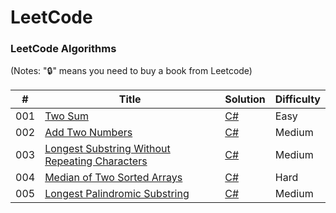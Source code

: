 LeetCode
========

### LeetCode Algorithms

(Notes: ":lock:" means you need to buy a book from Leetcode)

| # | Title | Solution | Difficulty |
|---| ----- | -------- | ---------- |
|001|[Two Sum](https://leetcode.com/problems/two-sum/) | [C#](./Algorithms/TwoSum.cs)|Easy|
|002|[Add Two Numbers](https://leetcode.com/problems/add-two-numbers/) | [C#](./Algorithms/AddTwoNumbers.cs)|Medium|
|003|[Longest Substring Without Repeating Characters](https://leetcode.com/problems/longest-substring-without-repeating-characters/) | [C#](./Algorithms/LengthOfLongestSubstring.cs)|Medium|
|004|[Median of Two Sorted Arrays](https://leetcode.com/problems/median-of-two-sorted-arrays/) | [C#](./Algorithms/FindMedianSortedArrays.cs) |Hard|
|005|[Longest Palindromic Substring](https://leetcode.com/problems/longest-palindromic-substring/) | [C#](./Algorithms/LongestPalindromicSubstring.cs)|Medium|